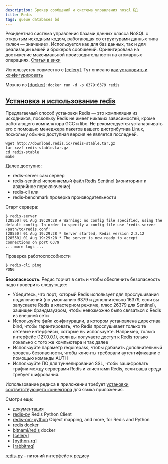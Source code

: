 ```yaml
---
description: Брокер сообщений и система управления nosql БД
title: Redis
tags: queue databases bd
---
```

Резидентная система управления базами данных класса NoSQL с открытым исходным кодом, работающая со структурами данных типа «ключ — значение». Используется как для баз данных, так и для реализации кэшей и брокеров сообщений. Ориентирована на достижение максимальной производительности на атомарных операциях. [Статья в вики](https://ru.wikipedia.org/wiki/Redis)

Используется совместно с [[celery]]. Тут описано [как установить и конфигурировать](https://docs.celeryproject.org/en/stable/getting-started/backends-and-brokers/redis.html#broker-redis)

Можно из [[docker]]: `docker run -d -p 6379:6379 redis`

## [Установка и использование redis](https://redis.io/topics/quickstart)

Предлагаемый способ установки Redis — это компиляция из исходников, поскольку Redis не имеет никаких зависимостей, кроме работающего компилятора GCC и libc. Не рекомендуется устанавливать его с помощью менеджера пакетов вашего дистрибутива Linux, поскольку обычно доступная версия не является последней.

```shell
wget http://download.redis.io/redis-stable.tar.gz
tar xvzf redis-stable.tar.gz
cd redis-stable
make
```

Далее доступно:

- redis-server сам сервер
- redis-sentinel исполняемый файл Redis Sentinel (мониторинг и аварийное переключение)
- redis-cli кли
- redis-benchmark проверка производительности

Старт сервера:

```shell
$ redis-server
[28550] 01 Aug 19:29:28 # Warning: no config file specified, using the default config. In order to specify a config file use 'redis-server /path/to/redis.conf'
[28550] 01 Aug 19:29:28 * Server started, Redis version 2.2.12
[28550] 01 Aug 19:29:28 * The server is now ready to accept connections on port 6379
... more logs ...
```

Проверка работоспособности

```shell
$ redis-cli ping
PONG
```

**Безопаснсость**. Редис торчит в сеть и чтобы обеспечить безопасность надо проверить следующее:

- Убедитесь, что порт, который Redis использует для прослушивания подключений (по умолчанию 6379 и дополнительно 16379, если вы запускаете Redis в кластерном режиме, плюс 26379 для Sentinel), защищен брандмауэром, чтобы невозможно было связаться с Redis из внешней сети
- Используйте файл конфигурации, в котором установлена директива bind, чтобы гарантировать, что Redis прослушивает только те сетевые интерфейсы, которые вы используете. Например, только интерфейс (127.0.0.1), если вы получаете доступ к Redis только локально с того же компьютера и так далее
- Используйте параметр requirepass, чтобы добавить дополнительный уровень безопасности, чтобы клиенты требовали аутентификации с помощью команды AUTH
- Используйте ПО для туннелирования SSL, чтобы зашифровать трафик между серверами Redis и клиентами Redis, если ваша среда требует шифрования.

Использование редиса в приложении требует [установки соответствующего коннектора](https://redis.io/clients) для языка приложения.

Смотри еще:

- [документация](https://redis.io/)
- [redis-py](https://github.com/redis/redis-py) Redis Python Client
- [redis-om-python](https://github.com/redis/redis-om-python) Object mapping, and more, for Redis and Python
- [redis](https://hub.docker.com/_/redis) docker
- [bitnami/redis](https://hub.docker.com/r/bitnami/redis/) docker
- [[celery]]
- [[python-rq]]
- [[rabbitmq]]

[redis-py](https://github.com/redis/redis-py) - питоний интерфейс к редису

[//begin]: # "Autogenerated link references for markdown compatibility"
[celery]: celery "Celery"
[docker]: ../lists/docker "Docker"
[celery]: celery "Celery"
[python-rq]: python-rq "Python-rq"
[rabbitmq]: rabbitmq "Rabbitmq"
[//end]: # "Autogenerated link references"